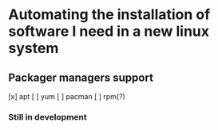 # Automating the installation of software I need in a new linux system

## Packager managers support

[x] apt
[ ] yum
[ ] pacman
[ ] rpm(?)

### Still in development

